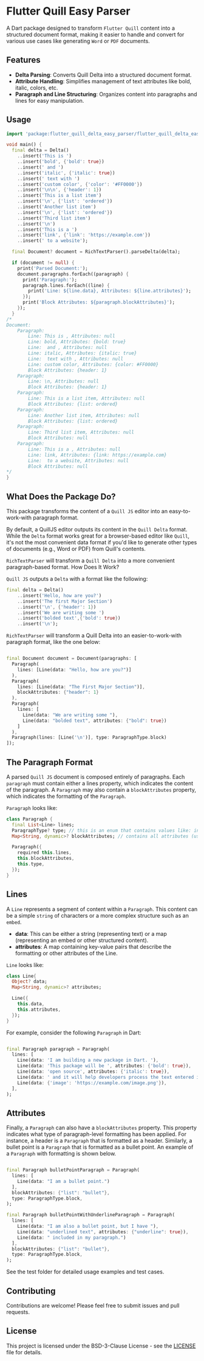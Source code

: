 # Flutter Quill Easy Parser

A Dart package designed to transform `Flutter Quill` content into a structured document format, making it easier to handle and convert for various use cases like generating `Word` or `PDF` documents.

## Features

- **Delta Parsing**: Converts Quill Delta into a structured document format.
- **Attribute Handling**: Simplifies management of text attributes like bold, italic, colors, etc.
- **Paragraph and Line Structuring**: Organizes content into paragraphs and lines for easy manipulation.

## Usage

```dart
import 'package:flutter_quill_delta_easy_parser/flutter_quill_delta_easy_parser.dart';

void main() {
  final delta = Delta()
    ..insert('This is ')
    ..insert('bold', {'bold': true})
    ..insert(' and ')
    ..insert('italic', {'italic': true})
    ..insert(' text with ')
    ..insert('custom color', {'color': '#FF0000'})
    ..insert('\n\n', {'header': 1})
    ..insert('This is a list item')
    ..insert('\n', {'list': 'ordered'})
    ..insert('Another list item')
    ..insert('\n', {'list': 'ordered'})
    ..insert('Third list item')
    ..insert('\n')
    ..insert('This is a ')
    ..insert('link', {'link': 'https://example.com'})
    ..insert(' to a website');

  final Document? document = RichTextParser().parseDelta(delta);

  if (document != null) {
    print('Parsed Document:');
    document.paragraphs.forEach((paragraph) {
      print('Paragraph:');
      paragraph.lines.forEach((line) {
        print('Line: ${line.data}, Attributes: ${line.attributes}');
      });
      print('Block Attributes: ${paragraph.blockAttributes}');
    });
  }
/*
Document:
    Paragraph:
        Line: This is , Attributes: null
        Line: bold, Attributes: {bold: true}
        Line:  and , Attributes: null
        Line: italic, Attributes: {italic: true}
        Line:  text with , Attributes: null
        Line: custom color, Attributes: {color: #FF0000}
        Block Attributes: {header: 1}
    Paragraph:
        Line: \n, Attributes: null
        Block Attributes: {header: 1}
    Paragraph:
        Line: This is a list item, Attributes: null
        Block Attributes: {list: ordered}
    Paragraph:
        Line: Another list item, Attributes: null
        Block Attributes: {list: ordered}
    Paragraph:
        Line: Third list item, Attributes: null
        Block Attributes: null
    Paragraph:
        Line: This is a , Attributes: null
        Line: link, Attributes: {link: https://example.com}
        Line:  to a website, Attributes: null
        Block Attributes: null
*/
}
```

## What Does the Package Do?

This package transforms the content of a `Quill JS` editor into an easy-to-work-with paragraph format.

By default, a QuillJS editor outputs its content in the `Quill Delta` format. While the `Delta` format works great for a browser-based editor like `Quill`, it's not the most convenient data format if you'd like to generate other types of documents (e.g., Word or PDF) from Quill's contents.

`RichTextParser` will transform a `Quill Delta` into a more convenient paragraph-based format.
How Does It Work?

`Quill JS` outputs a `Delta` with a format like the following:

```dart
final delta = Delta()
    ..insert('Hello, how are you?')
    ..insert('The first Major Section')
    ..insert('\n', {'header': 1})
    ..insert('We are writing some ')
    ..insert('bolded text',{'bold': true})
    ..insert('\n');
```

`RichTextParser` will transform a Quill Delta into an easier-to-work-with paragraph format, like the one below:

```dart

final Document document = Document(paragraphs: [
  Paragraph(
    lines: [Line(data: "Hello, how are you?")]
  ),
  Paragraph(
    lines: [Line(data: "The First Major Section")],
    blockAttributes: {"header": 1}
  ),
  Paragraph(
    lines: [
      Line(data: "We are writing some "),
      Line(data: "bolded text", attributes: {"bold": true})
    ]
  ),
  Paragraph(lines: [Line('\n')], type: ParagraphType.block)
]);
```

## The Paragraph Format

A parsed `Quill JS` document is composed entirely of paragraphs. Each `paragraph` must contain either a lines property, which indicates the content of the paragraph. A `Paragraph` may also contain a `blockAttributes` property, which indicates the formatting of the `Paragraph`.

`Paragraph` looks like:

```dart
class Paragraph {
  final List<Line> lines;
  ParagraphType? type; // this is an enum that contains values like: inline, block and embed
  Map<String, dynamic>? blockAttributes; // contains all attributes (usually block attributes like "heaeder") that will be applied to whole lines

  Paragraph({
    required this.lines,
    this.blockAttributes,
    this.type,
  });
}
```

## Lines

A `Line` represents a segment of content within a `Paragraph`. This content can be a simple `string` of characters or a more complex structure such as an `embed`.

- **data**: This can be either a string (representing text) or a map (representing an embed or other structured content).
- **attributes**: A map containing key-value pairs that describe the formatting or other attributes of the Line.

`Line` looks like:

```dart
class Line{
  Object? data;
  Map<String, dynamic>? attributes;

  Line({
    this.data,
    this.attributes,
  });
}
```

For example, consider the following `Paragraph` in Dart:

```dart

final Paragraph paragraph = Paragraph(
  lines: [
    Line(data: 'I am building a new package in Dart. '),
    Line(data: 'This package will be ', attributes: {'bold': true}),
    Line(data: 'open source', attributes: {'italic': true}),
    Line(data: ' and it will help developers process the text entered into a QuillJS editor.'),
    Line(data: {'image': 'https://example.com/image.png'}),
  ],
);
```

## Attributes

Finally, a `Paragraph` can also have a `blockAttributes` property. This property indicates what type of paragraph-level formatting has been applied. For instance, a header is a `Paragraph` that is formatted as a header. Similarly, a bullet point is a `Paragraph` that is formatted as a bullet point. An example of a `Paragraph` with formatting is shown below.

```dart

final Paragraph bulletPointParagraph = Paragraph(
  lines: [
    Line(data: "I am a bullet point.")
  ],
  blockAttributes: {"list": "bullet"},
  type: ParagraphType.block,
);

final Paragraph bulletPointWithUnderlineParagraph = Paragraph(
  lines: [
    Line(data: "I am also a bullet point, but I have "),
    Line(data: "underlined text", attributes: {"underline": true}),
    Line(data: " included in my paragraph.")
  ],
  blockAttributes: {"list": "bullet"},
  type: ParagraphType.block,
);
```

See the test folder for detailed usage examples and test cases.

## Contributing

Contributions are welcome! Please feel free to submit issues and pull requests.

## License

This project is licensed under the BSD-3-Clause License - see the [LICENSE](https://github.com/CatHood0/flutter_quill_delta_easy_parser/blob/Main/LICENSE) file for details.
